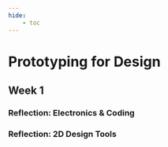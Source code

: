 ```yaml
---
hide:
    - toc
---
```


# Prototyping for Design

## Week 1

### Reflection: Electronics & Coding


### Reflection: 2D Design Tools 

